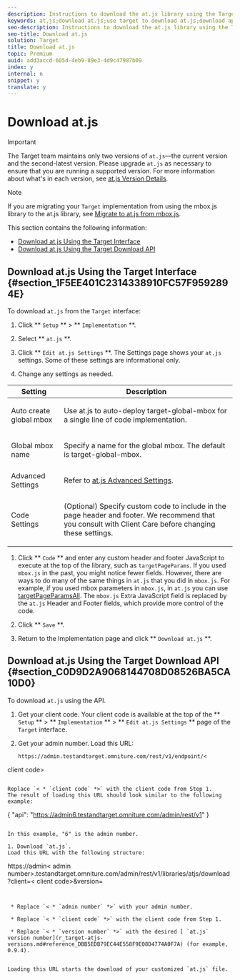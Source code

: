 ```yaml
---
description: Instructions to download the at.js library using the Target interface or the Download API.
keywords: at,js;download at.js;use target to download at.js;download api
seo-description: Instructions to download the at.js library using the Target interface or the Download API.
seo-title: Download at.js
solution: Target
title: Download at.js
topic: Premium
uuid: add3accd-605d-4eb9-89e3-4d9c47987b09
index: y
internal: n
snippet: y
translate: y
---
```


# Download at.js


>[!IMPORTANT]
>
>The Target team maintains only two versions of `at.js`—the current version and the second-latest version. Please upgrade `at.js` as necessary to ensure that you are running a supported version. For more information about what's in each version, see [at.js Version Details](r_target-atjs-versions.md#reference_DBB5EDB79EC44E558F9E08D4774A0F7A). 



>[!NOTE]
>
>If you are migrating your `Target` implementation from using the mbox.js library to the at.js library, see [Migrate to at.js from mbox.js](t_target-migrate-atjs.md#task_DE55DCE9AC2F49728395665DE1B1E6EA). 


This section contains the following information:

* [Download at.js Using the Target Interface](c_target-configure-atjs.md#section_1F5EE401C2314338910FC57F9592894E)
* [Download at.js Using the Target Download API](c_target-configure-atjs.md#section_C0D9D2A9068144708D08526BA5CA10D0)


## Download at.js Using the Target Interface {#section_1F5EE401C2314338910FC57F9592894E}

To download `at.js` from the `Target` interface: 

1. Click ** `Setup` ** > ** `Implementation` **. 

1. Select ** `at.js` **. 

1. Click ** `Edit at.js Settings` **. 
   The Settings page shows your `at.js` settings. Some of these settings are informational only. 

1. Change any settings as needed.


<table id="table_03B0D41E2A574BB98B28A8D845BE3CDB"> 
 <thead> 
  <tr> 
   <th colname="col1" class="entry">Setting</th> 
   <th colname="col2" class="entry">Description</th> 
  </tr>
 </thead>
 <tbody> 
  <tr> 
   <td colname="col1">Auto create global mbox</td> 
   <td colname="col2"> <p>Use <span class="filepath">at.js</span> to auto-deploy target-global-mbox for a single line of code implementation. </p> </td> 
  </tr> 
  <tr> 
   <td colname="col1">Global mbox name</td> 
   <td colname="col2"> <p>Specify a name for the global mbox. The default is target-global-mbox.</p> </td> 
  </tr> 
  <tr> 
   <td colname="col1">Advanced Settings</td> 
   <td colname="col2"> <p>Refer to <a href="c_target-atjs-advanced-settings.xml#concept_2FA0456607D04F82B0539C5BF5309812" format="dita" scope="local">at.js Advanced Settings</a>. </p> </td> 
  </tr> 
  <tr> 
   <td colname="col1">Code Settings</td> 
   <td colname="col2"> <p>(Optional) Specify custom code to include in the page header and footer. We recommend that you consult with Client Care before changing these settings.</p> </td> 
  </tr> 
 </tbody> 
</table>


1. Click ** `Code` ** and enter any custom header and footer JavaScript to execute at the top of the library, such as `targetPageParams`. 
   If you used `mbox.js` in the past, you might notice fewer fields. However, there are ways to do many of the same things in `at.js` that you did in `mbox.js`. For example, if you used mbox parameters in `mbox.js`, in `at.js` you can use [targetPageParamsAll](r_target-atjs-targetpageparamsall.md#reference_97E77FCDD793403685ECCA5A44305F93). The `mbox.js` Extra JavaScript field is replaced by the `at.js` Header and Footer fields, which provide more control of the code. 

1. Click ** `Save` **. 

1. Return to the Implementation page and click ** `Download at.js` **. 



## Download at.js Using the Target Download API {#section_C0D9D2A9068144708D08526BA5CA10D0}

To download `at.js` using the API. 

1. Get your client code.
   Your client code is available at the top of the ** `Setup` ** > ** `Implementation` ** > ** `Edit at.js Settings` ** page of the `Target` interface. 

1. Get your admin number.
   Load this URL:

   ```
   https://admin.testandtarget.omniture.com/rest/v1/endpoint/<
<span class="varname">client code</span>>
   ```

   Replace `< * `client code` *>` with the client code from Step 1. 
   The result of loading this URL should look similar to the following example:

   ```
   {
     "api": "https://admin6.testandtarget.omniture.com/admin/rest/v1"
   }
   ```

   In this example, "6" is the admin number.

1. Download `at.js`. 
   Load this URL with the following structure:

   ```
   https://admin<
<span class="varname">admin number</span>>.testandtarget.omniture.com/admin/rest/v1/libraries/atjs/download?client=<
<span class="varname">client code</span>>&amp;version=<version number>
   ```


    * Replace `< * `admin number` *>` with your admin number. 

    * Replace `< * `client code` *>` with the client code from Step 1. 

    * Replace `< * `version number` *>` with the desired [ `at.js` version number](r_target-atjs-versions.md#reference_DBB5EDB79EC44E558F9E08D4774A0F7A) (for example, 0.9.4). 


   Loading this URL starts the download of your customized `at.js` file. 


